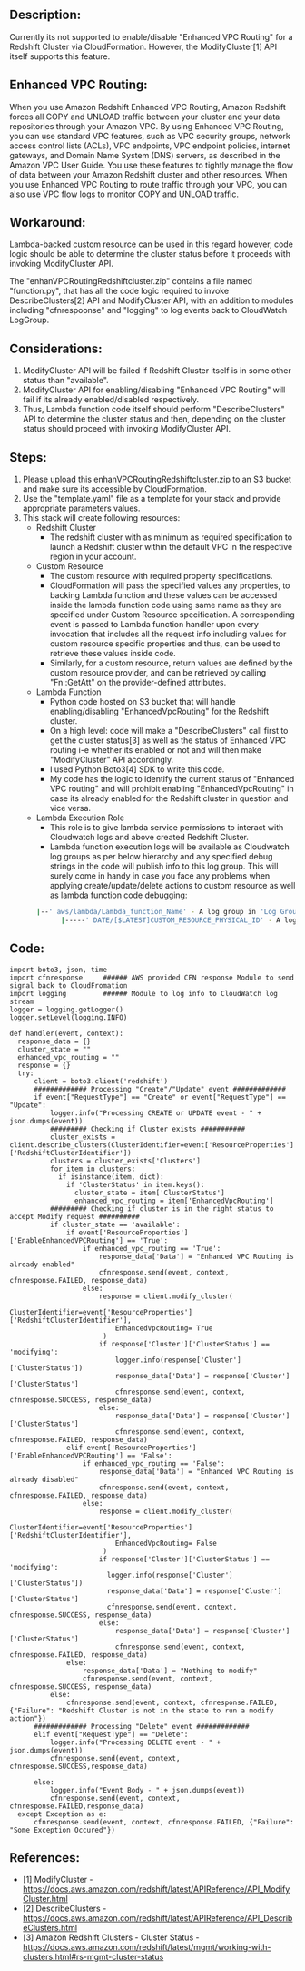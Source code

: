 Description:
------------
Currently its not supported to enable/disable "Enhanced VPC Routing" for a Redshift Cluster via CloudFormation. However, the ModifyCluster[1] API itself supports this feature.

Enhanced VPC Routing:
---------------------
When you use Amazon Redshift Enhanced VPC Routing, Amazon Redshift forces all COPY and UNLOAD traffic between your cluster and your data repositories through your Amazon VPC. By using Enhanced VPC Routing, you can use standard VPC features, such as VPC security groups, network access control lists (ACLs), VPC endpoints, VPC endpoint policies, internet gateways, and Domain Name System (DNS) servers, as described in the Amazon VPC User Guide. You use these features to tightly manage the flow of data between your Amazon Redshift cluster and other resources. When you use Enhanced VPC Routing to route traffic through your VPC, you can also use VPC flow logs to monitor COPY and UNLOAD traffic.

Workaround:
-----------
Lambda-backed custom resource can be used in this regard however, code logic should be able to determine the cluster status before it proceeds with invoking ModifyCluster API.

The "enhanVPCRoutingRedshiftcluster.zip" contains a file named "function.py", that has all the code logic required to invoke DescribeClusters[2] API and ModifyCluster API, with an addition to modules including "cfnrespoonse" and "logging" to log events back to CloudWatch LogGroup.

Considerations:
---------------
1. ModifyCluster API will be failed if Redshift Cluster itself is in some other status than "available".
2. ModifyCluster API for enabling/disabling "Enhanced VPC Routing" will fail if its already enabled/disabled respectively.
3. Thus, Lambda function code itself should perform "DescribeClusters" API to determine the cluster status and then, depending on the cluster status should proceed with invoking ModifyCluster API.

Steps:
------
1. Please upload this enhanVPCRoutingRedshiftcluster.zip to an S3 bucket and make sure its accessible by CloudFormation.
2. Use the "template.yaml" file as a template for your stack and provide appropriate parameters values.
3. This stack will create following resources:
    - Redshift Cluster
        - The redshift cluster with as minimum as required specification to launch a Redshift cluster within the default VPC in the respective region in your account.
    - Custom Resource
        - The custom resource with required property specifications.
        - CloudFormation will pass the specified values any properties, to backing Lambda function and these values can be accessed inside the lambda function code using same name as they are specified under Custom Resource specification. A corresponding event is passed to Lambda function handler upon every invocation that includes all the request info including values for custom resource specific properties and thus, can be used to retrieve these values inside code.
        -  Similarly, for a custom resource, return values are defined by the custom resource provider, and can be retrieved by calling "Fn::GetAtt" on the provider-defined attributes.
    - Lambda Function  
        - Python code hosted on S3 bucket that will handle enabling/disabling "EnhancedVpcRouting" for the Redshift cluster.
        - On a high level: code will make a "DescribeClusters" call first to get the cluster status[3] as well as the status of Enhanced VPC routing i-e whether its enabled or not and will then make "ModifyCluster" API accordingly.
        - I used Python Boto3[4] SDK to write this code.
        - My code has the logic to identify the current status of "Enhanced VPC routing" and will prohibit enabling "EnhancedVpcRouting" in case its already enabled for the Redshift cluster in question and vice versa.
    - Lambda Execution Role
        - This role is to give lambda service permissions to interact with Cloudwatch logs and above created Redshift Cluster.
        - Lambda function execution logs will be available as Cloudwatch log groups as per below hierarchy and any specified debug strings in the code will publish info to this log group. This will surely come in handy in case you face any problems when applying create/update/delete actions to custom resource as well as lambda function code debugging:
        ```bash
        |--' aws/lambda/Lambda_function_Name' - A log group in 'Log Groups' section on CloudWatch console.
              |-----' DATE/[$LATEST]CUSTOM_RESOURCE_PHYSICAL_ID' - A log stream with the same name as the physical id for Cloudformation stack's custom resource.
        ```
Code:
-----
```
import boto3, json, time
import cfnresponse     ###### AWS provided CFN response Module to send signal back to CloudFromation
import logging         ###### Module to log info to CloudWatch log stream
logger = logging.getLogger()
logger.setLevel(logging.INFO)

def handler(event, context):
  response_data = {}
  cluster_state = ""
  enhanced_vpc_routing = ""
  response = {}
  try:
      client = boto3.client('redshift')
      ############# Processing "Create"/"Update" event #############
      if event["RequestType"] == "Create" or event["RequestType"] == "Update":
          logger.info("Processing CREATE or UPDATE event - " + json.dumps(event))
          ######### Checking if Cluster exists ###########
          cluster_exists = client.describe_clusters(ClusterIdentifier=event['ResourceProperties']['RedshiftClusterIdentifier'])
          clusters = cluster_exists['Clusters']
          for item in clusters:
            if isinstance(item, dict):
              if 'ClusterStatus' in item.keys():
                cluster_state = item['ClusterStatus']
                enhanced_vpc_routing = item['EnhancedVpcRouting']
          ######### Checking if cluster is in the right status to accept Modify request ##########
          if cluster_state == 'available':
              if event['ResourceProperties']['EnableEnhancedVPCRouting'] == 'True':
                  if enhanced_vpc_routing == 'True':
                      response_data['Data'] = "Enhanced VPC Routing is already enabled"
                      cfnresponse.send(event, context, cfnresponse.FAILED, response_data)
                  else:
                      response = client.modify_cluster(
                          ClusterIdentifier=event['ResourceProperties']['RedshiftClusterIdentifier'],
                          EnhancedVpcRouting= True
                       )
                      if response['Cluster']['ClusterStatus'] == 'modifying':
                          logger.info(response['Cluster']['ClusterStatus'])
                          response_data['Data'] = response['Cluster']['ClusterStatus']
                          cfnresponse.send(event, context, cfnresponse.SUCCESS, response_data)
                      else:
                          response_data['Data'] = response['Cluster']['ClusterStatus']
                          cfnresponse.send(event, context, cfnresponse.FAILED, response_data)
              elif event['ResourceProperties']['EnableEnhancedVPCRouting'] == 'False':
                  if enhanced_vpc_routing == 'False':
                      response_data['Data'] = "Enhanced VPC Routing is already disabled"
                      cfnresponse.send(event, context, cfnresponse.FAILED, response_data)
                  else:
                      response = client.modify_cluster(
                          ClusterIdentifier=event['ResourceProperties']['RedshiftClusterIdentifier'],
                          EnhancedVpcRouting= False
                       )
                      if response['Cluster']['ClusterStatus'] == 'modifying':
                        logger.info(response['Cluster']['ClusterStatus'])
                        response_data['Data'] = response['Cluster']['ClusterStatus']
                        cfnresponse.send(event, context, cfnresponse.SUCCESS, response_data)
                      else:
                          response_data['Data'] = response['Cluster']['ClusterStatus']
                          cfnresponse.send(event, context, cfnresponse.FAILED, response_data)
              else:
                  response_data['Data'] = "Nothing to modify"
                  cfnresponse.send(event, context, cfnresponse.SUCCESS, response_data)
          else:
              cfnresponse.send(event, context, cfnresponse.FAILED, {"Failure": "Redshift Cluster is not in the state to run a modify action"})
      ############# Processing "Delete" event #############
      elif event["RequestType"] == "Delete":
          logger.info("Processing DELETE event - " + json.dumps(event))
          cfnresponse.send(event, context, cfnresponse.SUCCESS,response_data)

      else:
          logger.info("Event Body - " + json.dumps(event))
          cfnresponse.send(event, context, cfnresponse.FAILED,response_data)
  except Exception as e:
      cfnresponse.send(event, context, cfnresponse.FAILED, {"Failure": "Some Exception Occured"})
```
References:
-----------
- [1] ModifyCluster - https://docs.aws.amazon.com/redshift/latest/APIReference/API_ModifyCluster.html
- [2] DescribeClusters - https://docs.aws.amazon.com/redshift/latest/APIReference/API_DescribeClusters.html
- [3] Amazon Redshift Clusters - Cluster Status - https://docs.aws.amazon.com/redshift/latest/mgmt/working-with-clusters.html#rs-mgmt-cluster-status
